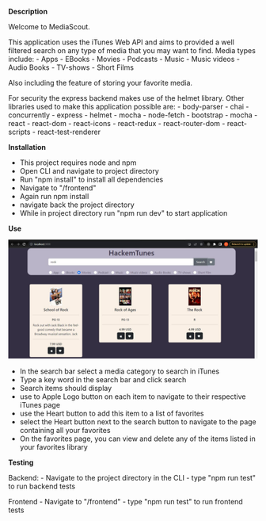 **Description**

Welcome to MediaScout.

This application uses the iTunes Web API and aims to provided a well filtered search on any type
of media that you may want to find. Media types include:
    - Apps
    - EBooks
    - Movies
    - Podcasts
    - Music
    - Music videos
    - Audio Books
    - TV-shows
    - Short Films

Also including the feature of storing your favorite media.

For security the express backend makes use of the helmet library. Other libraries used to
make this application possible are:
    - body-parser
    - chai
    - concurrently
    - express
    - helmet
    - mocha
    - node-fetch
    - bootstrap
    - mocha
    - react
    - react-dom
    - react-icons
    - react-redux
    - react-router-dom
    - react-scripts
    - react-test-renderer

**Installation**

- This project requires node and npm
- Open CLI and navigate to project directory
- Run "npm install" to install all dependencies
- Navigate to "/frontend"
- Again run npm install
- navigate back the project directory
- While in project directory run "npm run dev" to start application

**Use**

![Screenshot](image.png)
- In the search bar select a media category to search in iTunes
- Type a key word in the search bar and click search
- Search items should display
- use to Apple Logo button on each item to navigate to their respective iTunes page
- use the Heart button to add this item to a list of favorites
- select the Heart button next to the search button to navigate to the page containing all your favorites
- On the favorites page, you can view and delete any of the items listed in your favorites library

**Testing**

Backend:
    - Navigate to the project directory in the CLI
    - type "npm run test" to run backend tests

Frontend
    - Navigate to "/frontend"
    - type "npm run test" to run frontend tests